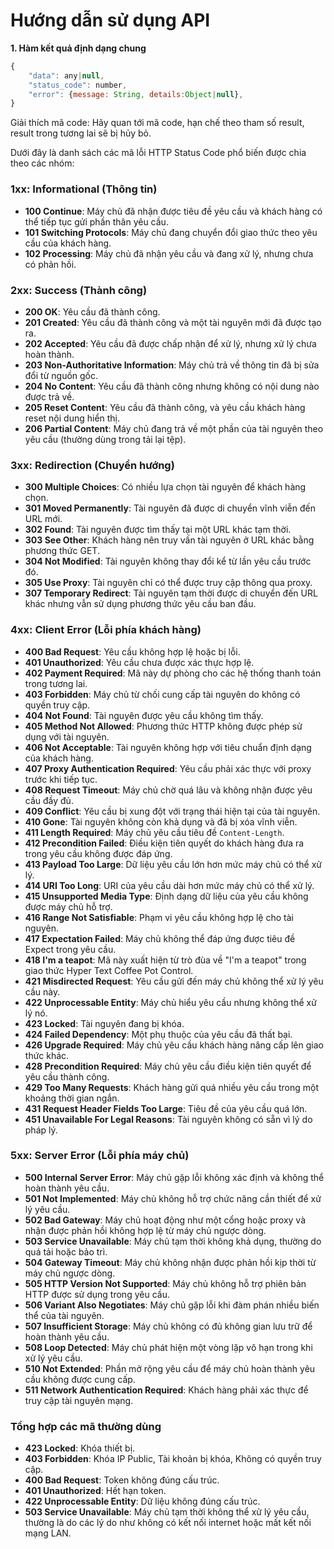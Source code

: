 # Hướng dẫn sử dụng API

**1. Hàm kết quả định dạng chung**
```javascript
{
    "data": any|null,
    "status_code": number,
    "error": {message: String, details:Object|null},
}
```
Giải thích mã code: Hãy quan tới mã code, hạn chế theo tham số result, result trong tương lai sẽ bị hủy bỏ. 

Dưới đây là danh sách các mã lỗi HTTP Status Code phổ biến được chia theo các nhóm:

### 1xx: Informational (Thông tin)
- **100 Continue**: Máy chủ đã nhận được tiêu đề yêu cầu và khách hàng có thể tiếp tục gửi phần thân yêu cầu.
- **101 Switching Protocols**: Máy chủ đang chuyển đổi giao thức theo yêu cầu của khách hàng.
- **102 Processing**: Máy chủ đã nhận yêu cầu và đang xử lý, nhưng chưa có phản hồi.

### 2xx: Success (Thành công)
- **200 OK**: Yêu cầu đã thành công.
- **201 Created**: Yêu cầu đã thành công và một tài nguyên mới đã được tạo ra.
- **202 Accepted**: Yêu cầu đã được chấp nhận để xử lý, nhưng xử lý chưa hoàn thành.
- **203 Non-Authoritative Information**: Máy chủ trả về thông tin đã bị sửa đổi từ nguồn gốc.
- **204 No Content**: Yêu cầu đã thành công nhưng không có nội dung nào được trả về.
- **205 Reset Content**: Yêu cầu đã thành công, và yêu cầu khách hàng reset nội dung hiển thị.
- **206 Partial Content**: Máy chủ đang trả về một phần của tài nguyên theo yêu cầu (thường dùng trong tải lại tệp).

### 3xx: Redirection (Chuyển hướng)
- **300 Multiple Choices**: Có nhiều lựa chọn tài nguyên để khách hàng chọn.
- **301 Moved Permanently**: Tài nguyên đã được di chuyển vĩnh viễn đến URL mới.
- **302 Found**: Tài nguyên được tìm thấy tại một URL khác tạm thời.
- **303 See Other**: Khách hàng nên truy vấn tài nguyên ở URL khác bằng phương thức GET.
- **304 Not Modified**: Tài nguyên không thay đổi kể từ lần yêu cầu trước đó.
- **305 Use Proxy**: Tài nguyên chỉ có thể được truy cập thông qua proxy.
- **307 Temporary Redirect**: Tài nguyên tạm thời được di chuyển đến URL khác nhưng vẫn sử dụng phương thức yêu cầu ban đầu.

### 4xx: Client Error (Lỗi phía khách hàng)
- **400 Bad Request**: Yêu cầu không hợp lệ hoặc bị lỗi.
- **401 Unauthorized**: Yêu cầu chưa được xác thực hợp lệ.
- **402 Payment Required**: Mã này dự phòng cho các hệ thống thanh toán trong tương lai.
- **403 Forbidden**: Máy chủ từ chối cung cấp tài nguyên do không có quyền truy cập.
- **404 Not Found**: Tài nguyên được yêu cầu không tìm thấy.
- **405 Method Not Allowed**: Phương thức HTTP không được phép sử dụng với tài nguyên.
- **406 Not Acceptable**: Tài nguyên không hợp với tiêu chuẩn định dạng của khách hàng.
- **407 Proxy Authentication Required**: Yêu cầu phải xác thực với proxy trước khi tiếp tục.
- **408 Request Timeout**: Máy chủ chờ quá lâu và không nhận được yêu cầu đầy đủ.
- **409 Conflict**: Yêu cầu bị xung đột với trạng thái hiện tại của tài nguyên.
- **410 Gone**: Tài nguyên không còn khả dụng và đã bị xóa vĩnh viễn.
- **411 Length Required**: Máy chủ yêu cầu tiêu đề `Content-Length`.
- **412 Precondition Failed**: Điều kiện tiên quyết do khách hàng đưa ra trong yêu cầu không được đáp ứng.
- **413 Payload Too Large**: Dữ liệu yêu cầu lớn hơn mức máy chủ có thể xử lý.
- **414 URI Too Long**: URI của yêu cầu dài hơn mức máy chủ có thể xử lý.
- **415 Unsupported Media Type**: Định dạng dữ liệu của yêu cầu không được máy chủ hỗ trợ.
- **416 Range Not Satisfiable**: Phạm vi yêu cầu không hợp lệ cho tài nguyên.
- **417 Expectation Failed**: Máy chủ không thể đáp ứng được tiêu đề Expect trong yêu cầu.
- **418 I'm a teapot**: Mã này xuất hiện từ trò đùa về "I'm a teapot" trong giao thức Hyper Text Coffee Pot Control.
- **421 Misdirected Request**: Yêu cầu gửi đến máy chủ không thể xử lý yêu cầu này.
- **422 Unprocessable Entity**: Máy chủ hiểu yêu cầu nhưng không thể xử lý nó.
- **423 Locked**: Tài nguyên đang bị khóa.
- **424 Failed Dependency**: Một phụ thuộc của yêu cầu đã thất bại.
- **426 Upgrade Required**: Máy chủ yêu cầu khách hàng nâng cấp lên giao thức khác.
- **428 Precondition Required**: Máy chủ yêu cầu điều kiện tiên quyết để yêu cầu thành công.
- **429 Too Many Requests**: Khách hàng gửi quá nhiều yêu cầu trong một khoảng thời gian ngắn.
- **431 Request Header Fields Too Large**: Tiêu đề của yêu cầu quá lớn.
- **451 Unavailable For Legal Reasons**: Tài nguyên không có sẵn vì lý do pháp lý.

### 5xx: Server Error (Lỗi phía máy chủ)
- **500 Internal Server Error**: Máy chủ gặp lỗi không xác định và không thể hoàn thành yêu cầu.
- **501 Not Implemented**: Máy chủ không hỗ trợ chức năng cần thiết để xử lý yêu cầu.
- **502 Bad Gateway**: Máy chủ hoạt động như một cổng hoặc proxy và nhận được phản hồi không hợp lệ từ máy chủ ngược dòng.
- **503 Service Unavailable**: Máy chủ tạm thời không khả dụng, thường do quá tải hoặc bảo trì.
- **504 Gateway Timeout**: Máy chủ không nhận được phản hồi kịp thời từ máy chủ ngược dòng.
- **505 HTTP Version Not Supported**: Máy chủ không hỗ trợ phiên bản HTTP được sử dụng trong yêu cầu.
- **506 Variant Also Negotiates**: Máy chủ gặp lỗi khi đàm phán nhiều biến thể của tài nguyên.
- **507 Insufficient Storage**: Máy chủ không có đủ không gian lưu trữ để hoàn thành yêu cầu.
- **508 Loop Detected**: Máy chủ phát hiện một vòng lặp vô hạn trong khi xử lý yêu cầu.
- **510 Not Extended**: Phần mở rộng yêu cầu để máy chủ hoàn thành yêu cầu không được cung cấp.
- **511 Network Authentication Required**: Khách hàng phải xác thực để truy cập tài nguyên mạng.
### Tổng hợp các mã thường dùng
- **423 Locked**: Khóa thiết bị.
- **403 Forbidden**: Khóa IP Public, Tài khoản bị khóa, Không có quyền truy cập.
- **400 Bad Request**: Token không đúng cấu trúc.
- **401 Unauthorized**: Hết hạn token.
- **422 Unprocessable Entity**: Dữ liệu không đúng cấu trúc.
- **503 Service Unavailable**: Máy chủ tạm thời không thể xử lý yêu cầu, thường là do các lý do như không có kết nối internet hoặc mất kết nối mạng LAN.

